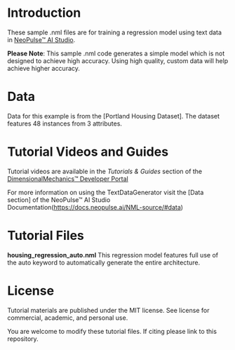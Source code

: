 # Introduction
These sample .nml files are for training a regression model using text data in [NeoPulse™ AI Studio](https://aws.amazon.com/marketplace/pp/B074NDG36S/ref=vdr_rf).

**Please Note**: This sample .nml code generates a simple model which is not designed to achieve high accuracy. Using high quality, custom data will help achieve higher accuracy. 

# Data
Data for this example is from the [Portland Housing Dataset]. The dataset features 48 instances from 3 attributes.

# Tutorial Videos and Guides
Tutorial videos are available in the *Tutorials & Guides* section of the [DimensionalMechanics™ Developer Portal](https://dimensionalmechanics.com/ai-developer-portal)

For more information on using the TextDataGenerator visit the [Data section] of the NeoPulse™ AI Studio Documentation(https://docs.neopulse.ai/NML-source/#data)

# Tutorial Files

**housing_regression_auto.nml** This regression model features full use of the auto keyword to automatically generate the entire architecture.


# License
Tutorial materials are published under the MIT license. See license for commercial, academic, and personal use.

You are welcome to modify these tutorial files. If citing please link to this repository.
